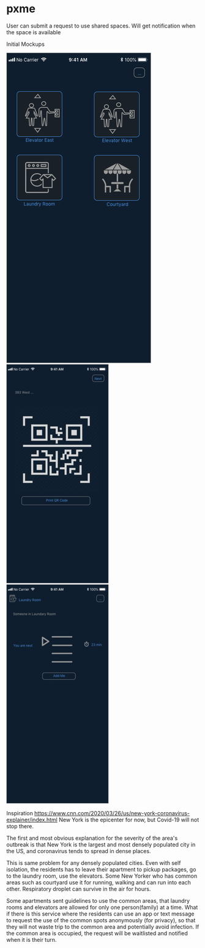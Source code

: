 # pxme
User can submit a request to use shared spaces. Will get notification when the space is available 

Initial Mockups

![1. Default location](https://github.com/rrajappan1/pxme/blob/master/Hackathon1.png)
![2. QR Code location](https://github.com/rrajappan1/pxme/blob/master/Hackathon2.jpg)
![3. Add Me](https://github.com/rrajappan1/pxme/blob/master/Hackathon3.jpg)

Inspiration
https://www.cnn.com/2020/03/26/us/new-york-coronavirus-explainer/index.html New York is the epicenter for now, but Covid-19 will not stop there.

The first and most obvious explanation for the severity of the area's outbreak is that New York is the largest and most densely populated city in the US, and coronavirus tends to spread in dense places.

This is same problem for any densely populated cities. Even with self isolation, the residents has to leave their apartment to pickup packages, go to the laundry room, use the elevators. Some New Yorker who has common areas such as courtyard use it for running, walking and can run into each other. Respiratory droplet can survive in the air for hours.

Some apartments sent guidelines to use the common areas, that laundry rooms and elevators are allowed for only one person(family) at a time. What if there is this service where the residents can use an app or text message to request the use of the common spots anonymously (for privacy), so that they will not waste trip to the common area and potentially avoid infection. If the common area is occupied, the request will be waitlisted and notified when it is their turn.


